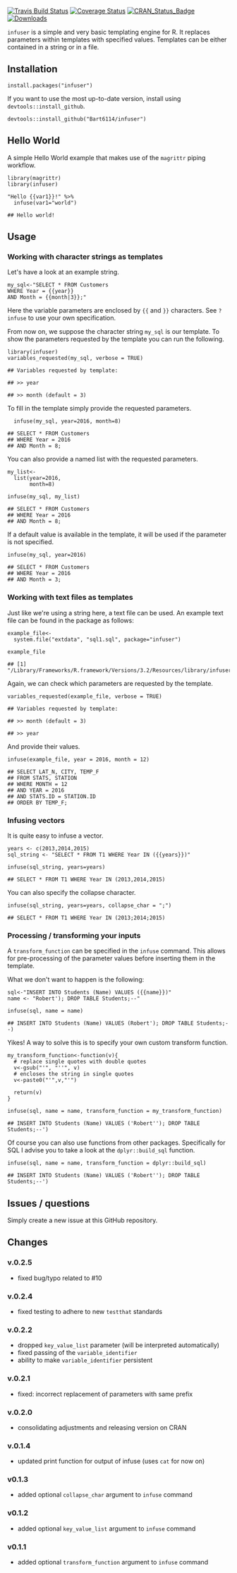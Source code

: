 [![Travis Build
Status](https://travis-ci.org/Bart6114/infuser.svg)](https://travis-ci.org/Bart6114/infuser)
[![Coverage
Status](https://coveralls.io/repos/Bart6114/infuser/badge.svg)](https://coveralls.io/r/Bart6114/infuser)
[![CRAN\_Status\_Badge](http://www.r-pkg.org/badges/version/infuser)](http://cran.r-project.org/web/packages/infuser)
[![Downloads](http://cranlogs.r-pkg.org/badges/infuser)](http://cran.rstudio.com/package=infuser)

`infuser` is a simple and very basic templating engine for R. It
replaces parameters within templates with specified values. Templates
can be either contained in a string or in a file.

Installation
------------

    install.packages("infuser")

If you want to use the most up-to-date version, install using
`devtools::install_github`.

    devtools::install_github("Bart6114/infuser")

Hello World
-----------

A simple Hello World example that makes use of the `magrittr` piping
workflow.

    library(magrittr)
    library(infuser)

    "Hello {{var1}}!" %>%
      infuse(var1="world")

    ## Hello world!

Usage
-----

### Working with character strings as templates

Let's have a look at an example string.

    my_sql<-"SELECT * FROM Customers
    WHERE Year = {{year}}
    AND Month = {{month|3}};"

Here the variable parameters are enclosed by `{{` and `}}` characters.
See `?infuse` to use your own specification.

From now on, we suppose the character string `my_sql` is our template.
To show the parameters requested by the template you can run the
following.

    library(infuser)
    variables_requested(my_sql, verbose = TRUE)

    ## Variables requested by template:

    ## >> year

    ## >> month (default = 3)

To fill in the template simply provide the requested parameters.

      infuse(my_sql, year=2016, month=8)

    ## SELECT * FROM Customers
    ## WHERE Year = 2016
    ## AND Month = 8;

You can also provide a named list with the requested parameters.

    my_list<- 
      list(year=2016,
           month=8)

    infuse(my_sql, my_list)

    ## SELECT * FROM Customers
    ## WHERE Year = 2016
    ## AND Month = 8;

If a default value is available in the template, it will be used if the
parameter is not specified.

    infuse(my_sql, year=2016)

    ## SELECT * FROM Customers
    ## WHERE Year = 2016
    ## AND Month = 3;

### Working with text files as templates

Just like we're using a string here, a text file can be used. An example
text file can be found in the package as follows:

    example_file<-
      system.file("extdata", "sql1.sql", package="infuser")

    example_file

    ## [1] "/Library/Frameworks/R.framework/Versions/3.2/Resources/library/infuser/extdata/sql1.sql"

Again, we can check which parameters are requested by the template.

    variables_requested(example_file, verbose = TRUE)

    ## Variables requested by template:

    ## >> month (default = 3)

    ## >> year

And provide their values.

    infuse(example_file, year = 2016, month = 12)

    ## SELECT LAT_N, CITY, TEMP_F
    ## FROM STATS, STATION
    ## WHERE MONTH = 12
    ## AND YEAR = 2016
    ## AND STATS.ID = STATION.ID
    ## ORDER BY TEMP_F;

### Infusing vectors

It is quite easy to infuse a vector.

    years <- c(2013,2014,2015)
    sql_string <- "SELECT * FROM T1 WHERE Year IN ({{years}})"

    infuse(sql_string, years=years)

    ## SELECT * FROM T1 WHERE Year IN (2013,2014,2015)

You can also specify the collapse character.

    infuse(sql_string, years=years, collapse_char = ";")

    ## SELECT * FROM T1 WHERE Year IN (2013;2014;2015)

### Processing / transforming your inputs

A `transform_function` can be specified in the `infuse` command. This
allows for pre-processing of the parameter values before inserting them
in the template.

What we don't want to happen is the following:

    sql<-"INSERT INTO Students (Name) VALUES ({{name}})"
    name <- "Robert'); DROP TABLE Students;--"

    infuse(sql, name = name)

    ## INSERT INTO Students (Name) VALUES (Robert'); DROP TABLE Students;--)

Yikes! A way to solve this is to specify your own custom transform
function.

    my_transform_function<-function(v){
      # replace single quotes with double quotes
      v<-gsub("'", "''", v)
      # encloses the string in single quotes
      v<-paste0("'",v,"'")
      
      return(v)
    }

    infuse(sql, name = name, transform_function = my_transform_function)

    ## INSERT INTO Students (Name) VALUES ('Robert''); DROP TABLE Students;--')

Of course you can also use functions from other packages. Specifically
for SQL I advise you to take a look at the `dplyr::build_sql` function.

    infuse(sql, name = name, transform_function = dplyr::build_sql)

    ## INSERT INTO Students (Name) VALUES ('Robert''); DROP TABLE Students;--')

Issues / questions
------------------

Simply create a new issue at this GitHub repository.

Changes
-------

### v.0.2.5

-   fixed bug/typo related to \#10

### v.0.2.4

-   fixed testing to adhere to new `testthat` standards

### v.0.2.2

-   dropped `key_value_list` parameter (will be
    interpreted automatically)
-   fixed passing of the `variable_identifier`
-   ability to make `variable_identifier` persistent

### v.0.2.1

-   fixed: incorrect replacement of parameters with same prefix

### v.0.2.0

-   consolidating adjustments and releasing version on CRAN

### v.0.1.4

-   updated print function for output of infuse (uses `cat` for now on)

### v0.1.3

-   added optional `collapse_char` argument to `infuse` command

### v0.1.2

-   added optional `key_value_list` argument to `infuse` command

### v0.1.1

-   added optional `transform_function` argument to `infuse` command
